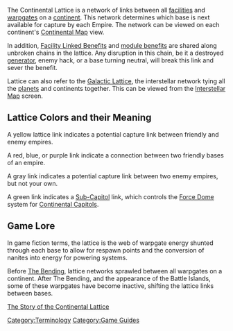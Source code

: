 The Continental Lattice is a network of links between all
[facilities](facilities "wikilink") and [warpgates](warpgate "wikilink")
on a [continent](continent "wikilink"). This network determines which
base is next available for capture by each Empire. The network can be
viewed on each continent's [Continental Map](Continental_Map "wikilink")
view.

In addition, [Facility Linked
Benefits](Facility_Linked_Benefit "wikilink") and [module
benefits](module_benefit "wikilink") are shared along unbroken chains in
the lattice. Any disruption in this chain, be it a destroyed
[generator](generator "wikilink"), enemy hack, or a base turning
neutral, will break this link and sever the benefit.

Lattice can also refer to the [Galactic
Lattice](Galactic_Lattice "wikilink"), the interstellar network tying
all the [planets](planet "wikilink") and continents together. This can
be viewed from the [Interstellar Map](Interstellar_Map "wikilink")
screen.

## Lattice Colors and their Meaning

A yellow lattice link indicates a potential capture link between
friendly and enemy empires.

A red, blue, or purple link indicate a connection between two friendly
bases of an empire.

A gray link indicates a potential capture link between two enemy
empires, but not your own.

A green link indicates a [Sub-Capitol](Sub-Capitol "wikilink") link,
which controls the [Force Dome](Force_Dome "wikilink") system for
[Continental Capitols](Capitol "wikilink").

## Game Lore

In game fiction terms, the lattice is the web of warpgate energy shunted
through each base to allow for respawn points and the conversion of
nanites into energy for powering systems.

Before [The Bending](The_Bending "wikilink"), lattice networks sprawled
between all warpgates on a continent. After The Bending, and the
appearance of the Battle Islands, some of these warpgates have become
inactive, shifting the lattice links between bases.

[The Story of the Continental
Lattice](http://planetside.station.sony.com/news_story.jsp?story=65061)

[Category:Terminology](Category:Terminology "wikilink") [Category:Game
Guides](Category:Game_Guides "wikilink")